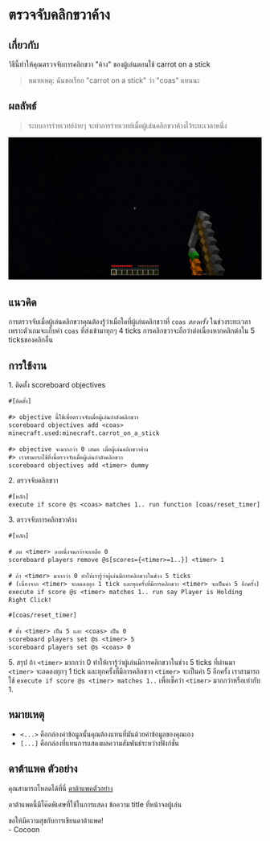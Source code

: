 # ตรวจจับคลิกขวาค้าง

## เกี่ยวกับ

วิธีนี้ทำให้คุณตรวจจับการคลิกขวา "ค้าง" ของผู้เล่นตอนใช้ carrot on a stick

> หมายเหตุ: ฉันขอเรียก "carrot on a stick" ว่า "coas" แทนนะ

## ผลลัพธ์

> ระบบการร่ายเวทย์ง่ายๆ จะทำการร่ายเวทย์เมื่อผู้เล่นคลิกขวาค้างไว้ระยะเวลาหนึ่ง

![result](./holding_right_click_detection/result.gif)

## แนวคิด

การตรวจจับเมื่อผู้เล่นคลิกขวาคุณต้องรู้ว่าเมื่อใดที่ผู้เล่นคลิกขวาที่ `coas` *สองครั้ง* ในช่วงระยะเวลา
เพราะตัวเกมจะเก็บค่า `coas` ที่ส่งเข้ามาทุกๆ 4 ticks การคลิกขวาจะถือว่าต่อเนื่องหากคลิกต่อใน 5 ticksของคลิกอื่น

## การใช้งาน

1\. ติดตั้ง scoreboard objectives

```
#[ติดตั้ง]

#> objective นี้ใช้เพื่อตรวจจับเมื่อผู้เล่นกำลังคลิกขวา
scoreboard objectives add <coas> minecraft.used:minecraft.carrot_on_a_stick

#> objective จะมากกว่า 0 เสมอ เมื่อผู้เล่นคลิกขวาค้าง
#> เราสามารถใช้สิ่งนี้ตรวจจับเมื่อผู้เล่นกำลังคลิกขวา
scoreboard objectives add <timer> dummy
```

2\. ตรวจจับคลิกขวา

```
#[หลัก]
execute if score @s <coas> matches 1.. run function [coas/reset_timer]
```

3\. ตรวจจับการคลิกขวาค้าง

```
#[หลัก]

# ลด <timer> ลงหนึ่งจนกว่าจะเหลือ 0
scoreboard players remove @s[scores={<timer>=1..}] <timer> 1

# ถ้า <timer> มากกว่า 0 ทำให้เรารู้ว่าผู้เล่นมีการคลิกขวาในช่วง 5 ticks 
# (เนื่องจาก <timer> จะลดลงทุก 1 tick และทุกครั้งที่มีการคลิกขวา <timer> จะเป็นค่า 5 อีกครั้ง)
execute if score @s <timer> matches 1.. run say Player is Holding Right Click!
```

```
#[coas/reset_timer]

# ตั้ง <timer> เป็น 5 และ <coas> เป็น 0
scoreboard players set @s <timer> 5
scoreboard players set @s <coas> 0
```

5\. สรุป
ถ้า `<timer>` มากกว่า 0 ทำให้เรารู้ว่าผู้เล่นมีการคลิกขวาในช่วง 5 ticks ที่ผ่านมา `<timer>` จะลดลงทุกๆ 1 tick และทุกครั้งที่มีการคลิกขวา `<timer>` จะเป็นค่า 5 อีกครั้ง
เราสามารถใช้ `execute if score @s <timer> matches 1..` เพื่อเช็คว่า `<timer>` มากกว่าหรือเท่ากับ 1.

## หมายเหตุ

- `<...>` คือกล่องค่าข้อมูลนั้นคุณต้องแทนที่มันด้วยค่าข้อมูลของคุณเอง
- `[...]` คือกล่องที่แทนการแสดงผลความสัมพันธ์ระหว่างฟังก์ชั่น

## ดาต้าแพค ตัวอย่าง

คุณสามารถโหลดได้ที่นี่ [ดาต้าแพคตัวอย่าง](./holding_right_click_detection/example.zip)

ดาต้าแพคนี้มีโค๊ดพิเศษที่ใช้ในการแสดง ข้อความ title ที่หน้าจอผู้เล่น

ขอให้มีความสุขกับการเขียนดาต้าแพค!  
\- Cocoon